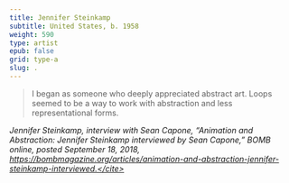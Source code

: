 ```yaml
---
title: Jennifer Steinkamp
subtitle: United States, b. 1958
weight: 590
type: artist
epub: false
grid: type-a
slug: .
---
```

> I began as someone who deeply appreciated abstract art. Loops seemed to be a way to work with abstraction and less representational forms.

<cite>Jennifer Steinkamp, interview with Sean Capone, “Animation and Abstraction: Jennifer Steinkamp interviewed by Sean Capone,” *BOMB* online, posted September 18, 2018, https://bombmagazine.org/articles/animation-and-abstraction-jennifer-steinkamp-interviewed.</cite>
